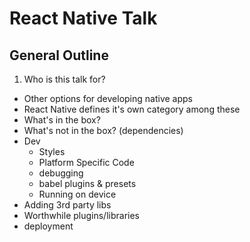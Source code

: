 # React Native Talk

## General Outline

1. Who is this talk for?
- Other options for developing native apps
- React Native defines it's own category among these
- What's in the box?
- What's not in the box? (dependencies)
- Dev
  - Styles
  - Platform Specific Code
  - debugging
  - babel plugins & presets
  - Running on device
- Adding 3rd party libs
- Worthwhile plugins/libraries
- deployment
